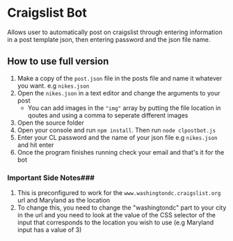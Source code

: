 # Craigslist Bot

Allows user to automatically post on craigslist through entering information in a post template json, then entering password and the json file name.

## How to use full version

1. Make a copy of the `post.json` file in the posts file and name it whatever you want. e.g `nikes.json`
2. Open the `nikes.json` in a text editor and change the arguments to your post
	* You can add images in the `"img"` array by putting the file location in qoutes and using a comma to seperate different images
3. Open the source folder
4. Open your console and run `npm install`. Then run `node clpostbot.js`
5. Enter your CL password and the name of your json file e.g `nikes.json` and hit enter
6. Once the program finishes running check your email and that's it for the bot

### Important Side Notes###
1. This is preconfigured to work for the `www.washingtondc.craigslist.org` url and Maryland as the location
2. To change this, you need to change the "washingtondc" part to your city in the url and you need to look at the value of the CSS selector of the input that corresponds to the location you wish to use (e.g Maryland input has a value of 3)


